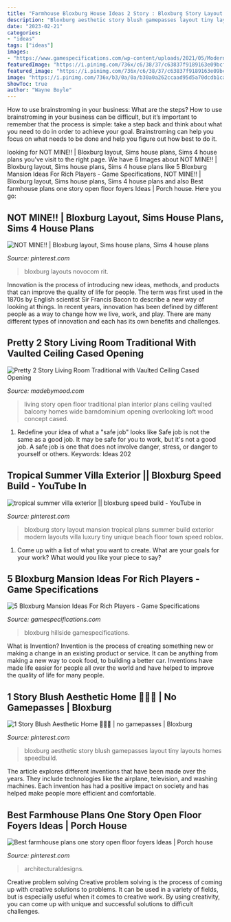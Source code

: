```yaml
---
title: "Farmhouse Bloxburg House Ideas 2 Story : Bloxburg Story Layout Mansion Tropical Plans Summer Build Exterior Modern Layouts Villa Luxury Tiny Unique Beach Floor Town Speed Roblox"
description: "Bloxburg aesthetic story blush gamepasses layout tiny layouts homes speedbuild"
date: "2023-02-21"
categories:
- "ideas"
tags: ["ideas"]
images:
- "https://www.gamespecifications.com/wp-content/uploads/2021/05/Modern-HillSide-Mansion-Bloxburg-768x425.jpg"
featuredImage: "https://i.pinimg.com/736x/c6/38/37/c63837f9189163e09bcf5f049f4e82ad.jpg"
featured_image: "https://i.pinimg.com/736x/c6/38/37/c63837f9189163e09bcf5f049f4e82ad.jpg"
image: "https://i.pinimg.com/736x/b3/0a/0a/b30a0a262ccaad95d5a70dcdb1caefea.jpg"
ShowToc: true
author: "Wayne Boyle"
---
```



How to use brainstroming in your business: What are the steps?
How to use brainstroming in your business can be difficult, but it’s important to remember that the process is simple: take a step back and think about what you need to do in order to achieve your goal. Brainstroming can help you focus on what needs to be done and help you figure out how best to do it.

	

		
looking for NOT MINE!! | Bloxburg layout, Sims house plans, Sims 4 house plans you've visit to the right page. We have 6 Images about NOT MINE!! | Bloxburg layout, Sims house plans, Sims 4 house plans like 5 Bloxburg Mansion Ideas For Rich Players - Game Specifications, NOT MINE!! | Bloxburg layout, Sims house plans, Sims 4 house plans and also Best farmhouse plans one story open floor foyers Ideas | Porch house. Here you go:
		
    
## NOT MINE!! | Bloxburg Layout, Sims House Plans, Sims 4 House Plans

<img loading=lazy src="https://i.pinimg.com/736x/c6/38/37/c63837f9189163e09bcf5f049f4e82ad.jpg" onerror="this.onerror=null;this.src='https://tse4.mm.bing.net/th?id=OIP.UJS6p09s0iVK5TjzPLN1kwHaFq&amp;pid=15.1';" alt="NOT MINE!! | Bloxburg layout, Sims house plans, Sims 4 house plans">

_Source: pinterest.com_

>bloxburg layouts novocom rit. 

	

Innovation is the process of introducing new ideas, methods, and products that can improve the quality of life for people. The term was first used in the 1870s by English scientist Sir Francis Bacon to describe a new way of looking at things. In recent years, innovation has been defined by different people as a way to change how we live, work, and play. There are many different types of innovation and each has its own benefits and challenges.

    
## Pretty 2 Story Living Room Traditional With Vaulted Ceiling Cased Opening

<img loading=lazy src="https://madebymood.com/wp-content/uploads/2018/01/minneapolis-2-story-living-room-with-traditional-semi-and-entrance-balcony.jpg" onerror="this.onerror=null;this.src='https://tse2.mm.bing.net/th?id=OIP.8YKchdkgEXJnYxjo3zE9LwHaE8&amp;pid=15.1';" alt="Pretty 2 Story Living Room Traditional with Vaulted Ceiling Cased Opening">

_Source: madebymood.com_

>living story open floor traditional plan interior plans ceiling vaulted balcony homes wide barndominium opening overlooking loft wood concept cased. 

	

1) Redefine your idea of what a "safe job" looks like
Safe job is not the same as a good job. It may be safe for you to work, but it's not a good job. A safe job is one that does not involve danger, stress, or danger to yourself or others. Keywords: Ideas 202
    
## Tropical Summer Villa Exterior || Bloxburg Speed Build - YouTube In

<img loading=lazy src="https://i.pinimg.com/736x/ba/fd/a5/bafda585f90941644c4122e7e7b06c57.jpg" onerror="this.onerror=null;this.src='https://tse2.mm.bing.net/th?id=OIP.-onqKotySco2xltNQyN5QQHaFj&amp;pid=15.1';" alt="tropical summer villa exterior || bloxburg speed build - YouTube in">

_Source: pinterest.com_

>bloxburg story layout mansion tropical plans summer build exterior modern layouts villa luxury tiny unique beach floor town speed roblox. 

	

1. Come up with a list of what you want to create. What are your goals for your work? What would you like your piece to say? 

    
## 5 Bloxburg Mansion Ideas For Rich Players - Game Specifications

<img loading=lazy src="https://www.gamespecifications.com/wp-content/uploads/2021/05/Modern-HillSide-Mansion-Bloxburg-768x425.jpg" onerror="this.onerror=null;this.src='https://tse4.mm.bing.net/th?id=OIP.3AU7YV2tm4ZsuAqMdPhjnQHaEG&amp;pid=15.1';" alt="5 Bloxburg Mansion Ideas For Rich Players - Game Specifications">

_Source: gamespecifications.com_

>bloxburg hillside gamespecifications. 

	

What is Invention?
Invention is the process of creating something new or making a change in an existing product or service. It can be anything from making a new way to cook food, to building a better car. Inventions have made life easier for people all over the world and have helped to improve the quality of life for many people.

    
## 1 Story Blush Aesthetic Home 🧚🏻‍♀️ | No Gamepasses | Bloxburg

<img loading=lazy src="https://i.pinimg.com/736x/b3/0a/0a/b30a0a262ccaad95d5a70dcdb1caefea.jpg" onerror="this.onerror=null;this.src='https://tse3.mm.bing.net/th?id=OIP.edD7AySn2LfAoLSWlSWvFQHaEK&amp;pid=15.1';" alt="1 Story Blush Aesthetic Home 🧚🏻‍♀️ | no gamepasses | Bloxburg">

_Source: pinterest.com_

>bloxburg aesthetic story blush gamepasses layout tiny layouts homes speedbuild. 

	

The article explores different inventions that have been made over the years. They include technologies like the airplane, television, and washing machines. Each invention has had a positive impact on society and has helped make people more efficient and comfortable.

    
## Best Farmhouse Plans One Story Open Floor Foyers Ideas | Porch House

<img loading=lazy src="https://i.pinimg.com/736x/7f/25/00/7f2500564d90758180db504c7e09c7cf.jpg" onerror="this.onerror=null;this.src='https://tse4.mm.bing.net/th?id=OIP.v_ytOnvf9OctaZodNatFyQAAAA&amp;pid=15.1';" alt="Best farmhouse plans one story open floor foyers Ideas | Porch house">

_Source: pinterest.com_

>architecturaldesigns. 

	

Creative problem solving
Creative problem solving is the process of coming up with creative solutions to problems. It can be used in a variety of fields, but is especially useful when it comes to creative work. By using creativity, you can come up with unique and successful solutions to difficult challenges.

